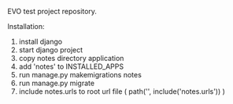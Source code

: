 EVO test project repository. 

Installation:

1. install django
2. start django project
3. copy notes directory application
4. add 'notes' to INSTALLED_APPS
5. run manage.py makemigrations notes 
6. run manage.py migrate
7. include notes.urls to root url file ( path('', include('notes.urls')) )